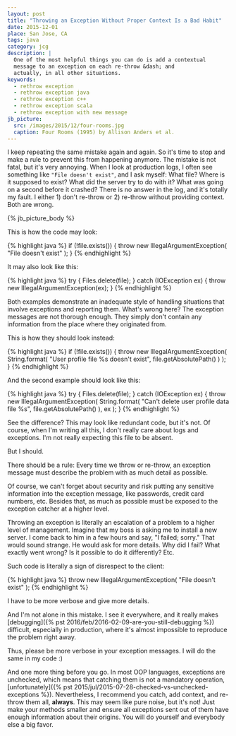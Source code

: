```yaml
---
layout: post
title: "Throwing an Exception Without Proper Context Is a Bad Habit"
date: 2015-12-01
place: San Jose, CA
tags: java
category: jcg
description: |
  One of the most helpful things you can do is add a contextual
  message to an exception on each re-throw &dash; and
  actually, in all other situations.
keywords:
  - rethrow exception
  - rethrow exception java
  - rethrow exception c++
  - rethrow exception scala
  - rethrow exception with new message
jb_picture:
  src: /images/2015/12/four-rooms.jpg
  caption: Four Rooms (1995) by Allison Anders et al.
---
```


I keep repeating the same mistake again and again. So it's time to
stop and make a rule to prevent this from happening anymore. The mistake
is not fatal, but it's very annoying. When I look at production logs, I often see
something like `"File doesn't exist"`, and I ask myself:
What file? Where is it supposed to exist? What did the server try to do with it?
What was going on a second before it crashed?
There is no answer in the log, and it's totally my fault.
I either 1) don't re-throw or 2) re-throw without providing context.
Both are wrong.

<!--more-->

{% jb_picture_body %}

This is how the code may look:

{% highlight java %}
if (!file.exists()) {
  throw new IllegalArgumentException(
    "File doesn't exist"
  );
}
{% endhighlight %}

It may also look like this:

{% highlight java %}
try {
  Files.delete(file);
} catch (IOException ex) {
  throw new IllegalArgumentException(ex);
}
{% endhighlight %}

Both examples demonstrate an inadequate style of handling situations that
involve exceptions and reporting them. What's wrong here? The exception messages
are not thorough enough. They simply don't contain any information
from the place where they originated from.

This is how they should look instead:

{% highlight java %}
if (!file.exists()) {
  throw new IllegalArgumentException(
    String.format(
      "User profile file %s doesn't exist",
      file.getAbsolutePath()
    )
  );
}
{% endhighlight %}

And the second example should look like this:

{% highlight java %}
try {
  Files.delete(file);
} catch (IOException ex) {
  throw new IllegalArgumentException(
    String.format(
      "Can't delete user profile data file %s",
      file.getAbsolutePath()
    ),
    ex
  );
}
{% endhighlight %}

See the difference? This may look like redundant code, but it's not.
Of course, when I'm writing all this, I don't really care about
logs and exceptions. I'm not really expecting this file
to be absent.

But I should.

There should be a rule: Every time we throw or re-throw, an
exception message must describe the problem with as much
detail as possible.

Of course, we can't forget about security and risk putting any
sensitive information into the exception message, like passwords,
credit card numbers, etc. Besides that, as much as possible
must be exposed to the exception catcher at a higher level.

Throwing an exception is literally an escalation of a problem
to a higher level of management. Imagine that my boss is asking
me to install a new server. I come back to him in a few hours
and say, "I failed; sorry." That would sound strange. He
would ask for more details. Why did I fail? What exactly went wrong?
Is it possible to do it differently? Etc.

Such code is literally a sign of disrespect to the client:

{% highlight java %}
throw new IllegalArgumentException(
  "File doesn't exist"
);
{% endhighlight %}

I have to be more verbose and give more details.

And I'm not alone in this mistake. I see it everywhere, and it really
makes [debugging]({% pst 2016/feb/2016-02-09-are-you-still-debugging %})
difficult, especially in production, where it's
almost impossible to reproduce the problem right away.

Thus, please be more verbose in your exception messages. I will do the same
in my code :)

And one more thing before you go. In most OOP languages, exceptions
are unchecked, which means that catching them is not a mandatory
operation, [unfortunately]({% pst 2015/jul/2015-07-28-checked-vs-unchecked-exceptions %}).
Nevertheless, I recommend you catch, add context, and
re-throw them all, **always**. This may seem like pure noise, but it's not!
Just make your methods smaller and ensure all exceptions
sent out of them have enough information about their origins.
You will do yourself and everybody else a big favor.

